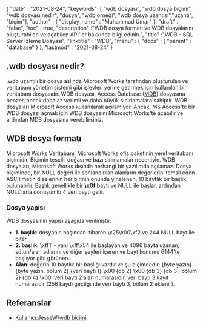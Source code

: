 {
  "date" : "2021-08-24",
  "keywords" :[ "wdb dosyası", "wdb dosya biçimi", "wdb dosyası nedir", "dosya", "wdb örneği", "wdb dosya uzantısı","uzantı", "biçim"],
  "author" : {
    "display_name" : "Muhammad Umar"
},
  "draft" : "false",
  "toc" : true,
  "description" :"WDB dosya formatı ve WDB dosyalarını oluşturabilen ve açabilen API'ler hakkında bilgi edinin.",
  "title" :"WDB - SQL Server İzleme Dosyası",
  "linktitle" : "WDB",
  "menu" : {
    "docs" : {
      "parent" : "database"
}
},
  "lastmod" : "2021-08-24"
}

## .wdb dosyası nedir?
.wdb uzantılı bir dosya aslında Microsoft Works tarafından oluşturulan ve veritabanı yönetim sistemi gibi işlevleri yerine getirmek için kullanılan bir veritabanı dosyasıdır. WDB dosyası, Access Database ([MDB](/tr/database/mdb/)) dosyasına benzer, ancak daha az verimli ve daha büyük sınırlamalara sahiptir. WDB dosyaları Microsoft Access kullanılarak açılamıyor. Ancak, MS Access'te bir WDB dosyası açmak için WDB dosyasını Microsoft Works'te açabilir ve ardından MDB dosyasına verebilirsiniz.

## WDB dosya formatı
Microsoft Works Veritabanı, Microsoft Works ofis paketinin yerel veritabanı biçimidir. Biçimin tescilli doğası ve bazı sınırlamalar nedeniyle. WDB dosyaları, Microsoft Works dışında herhangi bir yazılımda açılamaz. Dosya biçiminde, bir NULL değeri ile sonlandırılan alanların değerlerini temsil eden ASCII metin dizelerinin her birinin önünde yinelenen, 10 baytlık bir başlık bulunabilir. Başlık genellikle bir **\x0f** baytı ve NULL ile başlar, ardından NULL'larla dönüşümlü 4 veri baytı gelir.

### Dosya yapısı

WDB dosyasının yapısı aşağıda verilmiştir:
- **1. başlık**: dosyanın başından itibaren \x25\x00\xf2 ve 244 NULL bayt ile biter
- **2. başlık**: \xffT - yani \xff\x54 ile başlayan ve 4096 bayta uzanan, sütun/alan adlarını ve diğer şeyleri içeren ve bayt konumu 6144'te başlıyor gibi görünen.
- **Alan**: değerin 10 baytlık bir başlığı vardır ve şu biçimdedir: {byte yazın} {byte yazın, bölüm 2} {veri baytı 1} \x00 {db 2} \x00 {db 3} {db 3 , bölüm 2} {db 4} \x00. veri baytı 2 alan numarasıdır, veri baytı 3 kayıt numarasıdır (256 kaydı geçtiğinde veri baytı 3, bölüm 2 eklenir).


## Referanslar ##

* [Kullanıcı:JesseW/wdb biçimi](https://en.wikipedia.org/wiki/User:JesseW/wdb_format)

